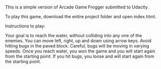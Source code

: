 This is a simple version of Arcade Game Frogger submitted to Udacity.

To play this game, download the entire project folder and open index.html.

Instructions to play:

Your goal is to reach the water, without colliding into any one of the enemies.
You can move left, right, up and down using arrow keys.
Avoid hitting bugs in the paved block. Careful, bugs will be moving in varying speeds.
Once you reach water, you won the game and you will start again from the starting point.
If you hit bugs, you loose and will start again from the starting point.
